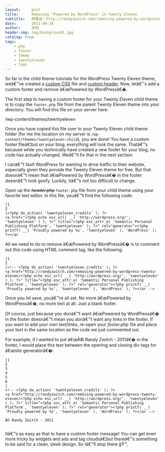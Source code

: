 ```yaml
---
layout:     post
title:      Removing "Powered by WordPress" in Twenty Eleven
subtitle:   转载自：http://randyzwitch.com/removing-powered-by-wordpress-twenty-eleven/
date:       2011-08-20
author:     未知
header-img: img/background1.jpg
catalog: true
tags:
    - php
    - footer
    - theme
    - twentyeleven
    - tags
---
```


So far in the child theme tutorials for the WordPress Twenty Eleven theme, weâ€™ve created a [custom CSS](http://randyzwitch.com/2011/07/twenty-eleven-child-theme-creating-css-file) file and [custom header](http://randyzwitch.com/2011/07/custom-header-twenty-eleven-child-theme). Now, letâ€™s add a custom footer and remove â€œPowered by WordPressâ€�.

The first step to having a custom footer for your Twenty Eleven child theme is to copy the `footer.php` file from the parent Twenty Eleven theme into your directory. You will find this file on your server here:


 /wp-content/themes/twentyeleven


Once you have copied this file over to your Twenty Eleven child theme folder (for me the location on my server is `/wp-content/themes/twentyeleven-child`), you are done! You have a custom footer fileâ€¦but on your blog, everything will look the same. Thatâ€™s because while you technically have created a new footer for your blog, no code has actually changed. Weâ€™ll fix that in the next section.

I canâ€™t fault WordPress for wanting to drive traffic to their website, especially given they provide the Twenty Eleven theme for free. But that doesnâ€™t mean that â€œPowered by WordPressâ€� in the footer doesnâ€™t look goofy. Luckily, itâ€™s not too difficult to change.

Open up the ~~*header.php*~~ `footer.php` file from your child theme using your favorite text editor. In this file, youâ€™ll find the following code:

```
|1
2
|<?php do_action( 'twentyeleven_credits' ); ?>
<a href="<?php echo esc_url( __( 'http://wordpress.org/', 'twentyeleven' ) ); ?>" title="<?php esc_attr_e( 'Semantic Personal Publishing Platform', 'twentyeleven' ); ?>" rel="generator"><?php printf( __( 'Proudly powered by %s', 'twentyeleven' ), 'WordPress' ); ?></a>

```

All we need to do to remove â€œPowered by WordPressâ€� is to comment out this code using HTML comment tag, like the following:

```
|1
2
|<!-- <?php do_action( 'twentyeleven_credits' ); ?>
<a href="http://randyzwitch.com/removing-powered-by-wordpress-twenty-eleven/<?php echo esc_url( __( 'http://wordpress.org/', 'twentyeleven' ) ); ?>" title="<?php esc_attr_e( 'Semantic Personal Publishing Platform', 'twentyeleven' ); ?>" rel="generator"><?php printf( __( 'Proudly powered by %s', 'twentyeleven' ), 'WordPress' ); ?></a> -->

```

Once you hit save, youâ€™re all set. No more â€œPowered by WordPressâ€�, no more text at all. Just a blank footer.

Of course, just because you donâ€™t want â€œPowered by WordPressâ€� in the footer doesnâ€™t mean you donâ€™t want any links in the footer. If you want to add your own text/links, re-open your *footer.php* file and place your text in the same location as the code we just commented out.

For example, if I wanted to put â€œÂ© Randy Zwitch - 2011â€� in the footer, I would place this text between the opening and closing div tags for â€œsite generatorâ€�:

```
|1
2
3
4
5
6
|
<!-- <?php do_action( 'twentyeleven_credits' ); ?>
<a href="http://randyzwitch.com/removing-powered-by-wordpress-twenty-eleven/<?php echo esc_url( __( 'http://wordpress.org/', 'twentyeleven' ) ); ?>" title="<?php esc_attr_e( 'Semantic Personal Publishing Platform', 'twentyeleven' ); ?>" rel="generator"><?php printf( __( 'Proudly powered by %s', 'twentyeleven' ), 'WordPress' ); ?></a> -->

Â© Randy Zwitch - 2011


```

Itâ€™s as easy as that to have a custom footer message! You can get even more tricky by widgets and ads and tag cloudsâ€¦but thereâ€™s something to be said for a clean, sleek design. So Iâ€™ll stop there ğŸ™‚
